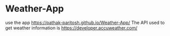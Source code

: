 # Weather-App
use the app https://pathak-paritosh.github.io/Weather-App/
The API used to get weather information is https://developer.accuweather.com/
